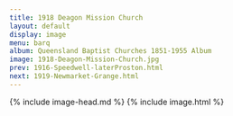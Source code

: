 ```yaml
---
title: 1918 Deagon Mission Church
layout: default
display: image
menu: barq
album: Queensland Baptist Churches 1851-1955 Album
image: 1918-Deagon-Mission-Church.jpg
prev: 1916-Speedwell-laterProston.html
next: 1919-Newmarket-Grange.html
---
```

{% include image-head.md %}
{% include image.html %}